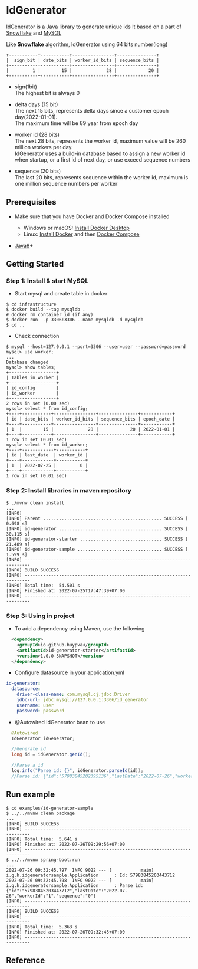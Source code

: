 IdGenerator
==========================

IdGenerator is a Java library to generate unique ids
It based on a part of [Snowflake](https://github.com/twitter/snowflake) and [MySQL](https://dev.mysql.com/downloads/mysql/)

Like **Snowflake** algorithm, IdGenerator using 64 bits number(long)

```
+-----------+-----------+----------------+---------------+
|  sign_bit | date_bits | worker_id_bits | sequence_bits |
+-----------+-----------+----------------+---------------+
|         1 |        15 |             28 |            20 | 
+-----------+-----------+----------------+---------------+
```

* sign(1bit)  
  The highest bit is always 0
  
* delta days (15 bit)  
  The next 15 bits, represents delta days since a customer epoch day(2022-01-01).  
  The maximum time will be 89 year from epoch day
  
* worker id (28 bits)  
  The next 28 bits, represents the worker id, maximum value will be 260 million workers per day.  
  IdGenerator uses a build-in database based to assign a new worker id when startup, or a first id of next day, or use exceed sequence numbers  
   
* sequence (20 bits)  
  The last 20 bits, represents sequence within the worker id, maximum is one million sequence numbers per worker  
  
## Prerequisites
- Make sure that you have Docker and Docker Compose installed
  - Windows or macOS:
    [Install Docker Desktop](https://www.docker.com/get-started)
  - Linux: [Install Docker](https://www.docker.com/get-started) and then
    [Docker Compose](https://github.com/docker/compose) 

- [Java8](http://www.oracle.com/technetwork/java/javase/downloads/jdk8-downloads-2133151.html)+

## Getting Started

### Step 1: Install & start MySQL

- Start mysql and create table in docker

```shell script
$ cd infrastructure
$ docker build --tag mysqldb .
# docker rm container_id (if any)
$ docker run  -p 3306:3306 --name mysqldb -d mysqldb
$ cd ..
```

- Check connection
```shell script
$ mysql --host=127.0.0.1 --port=3306 --user=user --password=password
mysql> use worker;
...
Database changed
mysql> show tables;
+------------------+
| Tables_in_worker |
+------------------+
| id_config        |
| id_worker        |
+------------------+
2 rows in set (0.00 sec)
mysql> select * from id_config;
+----+-----------+----------------+---------------+------------+
| id | date_bits | worker_id_bits | sequence_bits | epoch_date |
+----+-----------+----------------+---------------+------------+
| 1  |        15 |             28 |            20 | 2022-01-01 |
+----+-----------+----------------+---------------+------------+
1 row in set (0.01 sec)
mysql> select * from id_worker;
+----+------------+-----------+
| id | last_date  | worker_id |
+----+------------+-----------+
| 1  | 2022-07-25 |         0 |
+----+------------+-----------+
1 row in set (0.01 sec)
```

### Step 2: Install libraries in maven repository

```shell script
$ ./mvnw clean install
...
[INFO] 
[INFO] Parent ............................................. SUCCESS [  0.698 s]
[INFO] id-generator ....................................... SUCCESS [ 30.115 s]
[INFO] id-generator-starter ............................... SUCCESS [ 21.489 s]
[INFO] id-generator-sample ................................ SUCCESS [  1.599 s]
[INFO] ------------------------------------------------------------------------
[INFO] BUILD SUCCESS
[INFO] ------------------------------------------------------------------------
[INFO] Total time:  54.501 s
[INFO] Finished at: 2022-07-25T17:47:39+07:00
[INFO] ------------------------------------------------------------------------
```

### Step 3: Using in project

- To add a dependency using Maven, use the following

```xml
  <dependency>
    <groupId>io.github.huypva</groupId>
    <artifactId>id-generator-starter</artifactId>
    <version>1.0.0-SNAPSHOT</version>
  </dependency>
```
- Configure datasource in your application.yml 

```yaml
id-generator:
  datasource:
    driver-class-name: com.mysql.cj.jdbc.Driver
    jdbc-url: jdbc:mysql://127.0.0.1:3306/id_generator
    username: user
    password: password
```

- @Autowired IdGenerator bean to use 

```java
  @Autowired
  IdGenerator idGenerator;

  //Generate id
  long id = idGenerator.genId();

  //Parse a id
  log.info("Parse id: {}", idGenerator.parseId(id));
  //Parse id: {"id":"57983845202395136","lastDate":"2022-07-26","workerId":"0","sequence":"0"}
```

## Run example

```shell script
$ cd examples/id-generator-sample
$ ../../mvnw clean package
...
[INFO] BUILD SUCCESS
[INFO] ------------------------------------------------------------------------
[INFO] Total time:  5.641 s
[INFO] Finished at: 2022-07-26T09:29:56+07:00
[INFO] ------------------------------------------------------------------------
$ ../../mvnw spring-boot:run
...
2022-07-26 09:32:45.797  INFO 9022 --- [           main] i.g.h.idgeneratorsample.Application      : Id: 57983845203443712
2022-07-26 09:32:45.798  INFO 9022 --- [           main] i.g.h.idgeneratorsample.Application      : Parse id: {"id":"57983845203443712","lastDate":"2022-07-26","workerId":"1","sequence":"0"}
[INFO] ------------------------------------------------------------------------
[INFO] BUILD SUCCESS
[INFO] ------------------------------------------------------------------------
[INFO] Total time:  5.363 s
[INFO] Finished at: 2022-07-26T09:32:45+07:00
[INFO] ------------------------------------------------------------------------
```

## Reference
